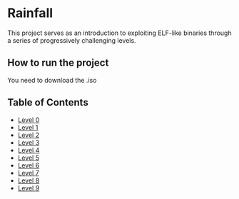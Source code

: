 # Rainfall

This project serves as an introduction to exploiting ELF-like binaries through a series of progressively challenging levels.

## How to run the project
You need to download the .iso 

## Table of Contents

- [Level 0](./level0/)
- [Level 1](./level1/)
- [Level 2](./level2/)
- [Level 3](./level3/)
- [Level 4](./level4/)
- [Level 5](./level5/)
- [Level 6](./level6/)
- [Level 7](./level7/)
- [Level 8](./level8/)
- [Level 9](./level9/)